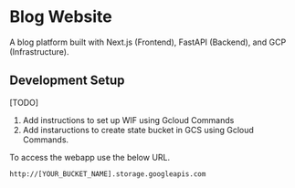 # Blog Website

A blog platform built with Next.js (Frontend), FastAPI (Backend), and GCP (Infrastructure).

## Development Setup

[TODO]
1. Add instructions to set up WIF using Gcloud Commands
2. Add instaructions to create state bucket in GCS using Gcloud Commands.

To access the webapp use the below URL.
 
 ```
 http://[YOUR_BUCKET_NAME].storage.googleapis.com
 ```
